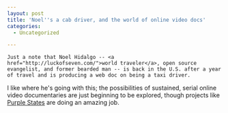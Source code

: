 ```yaml
---
layout: post
title: 'Noel''s a cab driver, and the world of online video docs'
categories:
  - Uncategorized

---
```



    Just a note that Noel Hidalgo -- <a href="http://luckofseven.com/">world traveler</a>, open source evangelist, and former bearded man -- is back in the U.S. after a year of travel and is producing a web doc on being a taxi driver.



I like where he's going with this; the possibilities of sustained, serial online video documentaries are just beginning to be explored, though projects like <a href="http://purplestates.tv">Purple States</a> are doing an amazing job.
  
